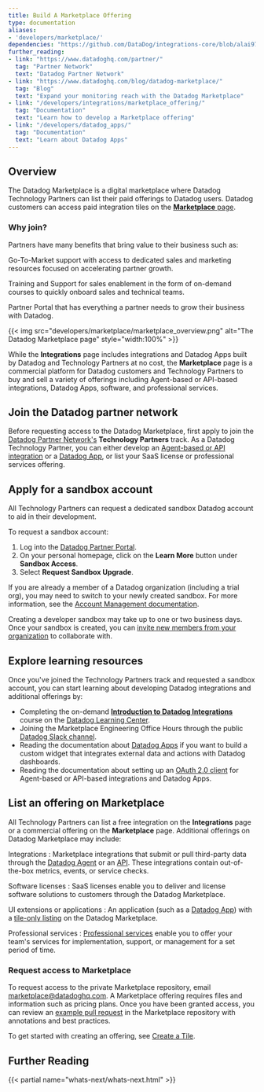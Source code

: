 ```yaml
---
title: Build A Marketplace Offering
type: documentation
aliases: 
- 'developers/marketplace/'
dependencies: "https://github.com/DataDog/integrations-core/blob/alai97/add-marketplace-documentation/docs/dev/marketplace_offering.md"
further_reading:
- link: "https://www.datadoghq.com/partner/"
  tag: "Partner Network"
  text: "Datadog Partner Network"
- link: "https://www.datadoghq.com/blog/datadog-marketplace/"
  tag: "Blog"
  text: "Expand your monitoring reach with the Datadog Marketplace"
- link: "/developers/integrations/marketplace_offering/"
  tag: "Documentation"
  text: "Learn how to develop a Marketplace offering"
- link: "/developers/datadog_apps/"
  tag: "Documentation"
  text: "Learn about Datadog Apps"
---
```


## Overview

The Datadog Marketplace is a digital marketplace where Datadog Technology Partners can list their paid offerings to Datadog users. Datadog customers can access paid integration tiles on the [**Marketplace** page][2]. 

### Why join? 

Partners have many benefits that bring value to their business such as:
 
  Go-To-Market support with access to dedicated sales and marketing resources focused on accelerating partner growth. 

  Training and Support for sales enablement in the form of on-demand courses to quickly onboard sales and technical teams.

  Partner Portal that has everything a partner needs to grow their business with Datadog.

{{< img src="developers/marketplace/marketplace_overview.png" alt="The Datadog Marketplace page" style="width:100%" >}}

While the **Integrations** page includes integrations and Datadog Apps built by Datadog and Technology Partners at no cost, the **Marketplace** page is a commercial platform for Datadog customers and Technology Partners to buy and sell a variety of offerings including Agent-based or API-based integrations, Datadog Apps, software, and professional services.

## Join the Datadog partner network

Before requesting access to the Datadog Marketplace, first apply to join the [Datadog Partner Network's][3] **Technology Partners** track. As a Datadog Technology Partner, you can either develop an [Agent-based or API integration][4] or a [Datadog App][5], or list your SaaS license or professional services offering.

## Apply for a sandbox account

All Technology Partners can request a dedicated sandbox Datadog account to aid in their development.

To request a sandbox account:

1. Log into the [Datadog Partner Portal][6].
2. On your personal homepage, click on the **Learn More** button under **Sandbox Access**.
3. Select **Request Sandbox Upgrade**.

<div class="alert alert-info">If you are already a member of a Datadog organization (including a trial org), you may need to switch to your newly created sandbox. For more information, see the <a href="https://docs.datadoghq.com/account_management/org_switching/">Account Management documentation</a>.</div>

Creating a developer sandbox may take up to one or two business days. Once your sandbox is created, you can [invite new members from your organization][7] to collaborate with.

## Explore learning resources

Once you've joined the Technology Partners track and requested a sandbox account, you can start learning about developing Datadog integrations and additional offerings by:

* Completing the on-demand [**Introduction to Datadog Integrations**][8] course on the [Datadog Learning Center][9].
* Joining the Marketplace Engineering Office Hours through the public [Datadog Slack channel][10].
* Reading the documentation about [Datadog Apps][5] if you want to build a custom widget that integrates external data and actions with Datadog dashboards.
* Reading the documentation about setting up an [OAuth 2.0 client][11] for Agent-based or API-based integrations and Datadog Apps.

## List an offering on Marketplace

All Technology Partners can list a free integration on the **Integrations** page or a commercial offering on the **Marketplace** page. Additional offerings on Datadog Marketplace may include:

Integrations
: Marketplace integrations that submit or pull third-party data through the [Datadog Agent][15] or an [API][16]. These integrations contain out-of-the-box metrics, events, or service checks.

Software licenses
: SaaS licenses enable you to deliver and license software solutions to customers through the Datadog Marketplace.

UI extensions or applications
: An application (such as a [Datadog App][5]) with a [tile-only listing][17] on the Datadog Marketplace.

Professional services
: [Professional services][18] enable you to offer your team's services for implementation, support, or management for a set period of time.

### Request access to Marketplace

To request access to the private Marketplace repository, email <a href="mailto:marketplace@datadoghq.com">marketplace@datadoghq.com</a>. A Marketplace offering requires files and information such as pricing plans. Once you have been granted access, you can review an [example pull request][12] in the Marketplace repository with annotations and best practices.

To get started with creating an offering, see [Create a Tile][13].

## Further Reading

{{< partial name="whats-next/whats-next.html" >}}

[1]: https://app.datadoghq.com/integrations
[2]: https://app.datadoghq.com/marketplace
[3]: https://partners.datadoghq.com/
[4]: https://docs.datadoghq.com/developers/integrations/new_check_howto/
[5]: https://docs.datadoghq.com/developers/datadog_apps
[6]: https://partners.datadoghq.com/English/
[7]: /account_management/users/#add-new-members-and-manage-invites
[8]: https://learn.datadoghq.com/courses/intro-to-integrations
[9]: https://learn.datadoghq.com/
[10]: https://chat.datadoghq.com/
[11]: https://docs.datadoghq.com/developers/authorization/
[12]: https://github.com/DataDog/marketplace/pull/107
[13]: https://docs.datadoghq.com/developers/integrations/create_a_tile
[14]: https://docs.datadoghq.com/developers/integrations/api_integration/
[15]: https://docs.datadoghq.com/integrations/create_a_tile/#agent-based-integrations
[16]: https://docs.datadoghq.com/integrations/create_a_tile/#rest-api-integrations
[17]: https://docs.datadoghq.com/integrations/create_a_tile/#datadog-apps
[18]: https://docs.datadoghq.com/integrations/create_a_tile/#saas-license-or-professional-service-offerings
